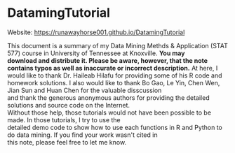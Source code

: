 # DatamingTutorial	

 Website:  https://runawayhorse001.github.io/DatamingTutorial	


 This document is a summary of my Data Mining Methds & Application (STAT 577) course in University of Tennessee at Knoxville.  **You may	
download and distribute it. Please be aware, however, that the note contains typos as well as inaccurate or	
incorrect description.** At here, I would like to thank Dr. Haileab Hilafu for providing some of his R code and	
homework solutions. I also would like to thank Bo Gao, Le Yin, Chen Wen, Jian Sun and Huan Chen for the valuable disscussion 	
and thank the generous anonymous authors for providing the detailed solutions and source code on the Internet. 	
Without those help, those tutorials would not have been possible to be made. In those tutorials, I try to use the 	
detailed demo code to show how to use each functions in R and Python to do data mining. If you find your work wasn't cited in	
this note, please feel free to let me know.	
